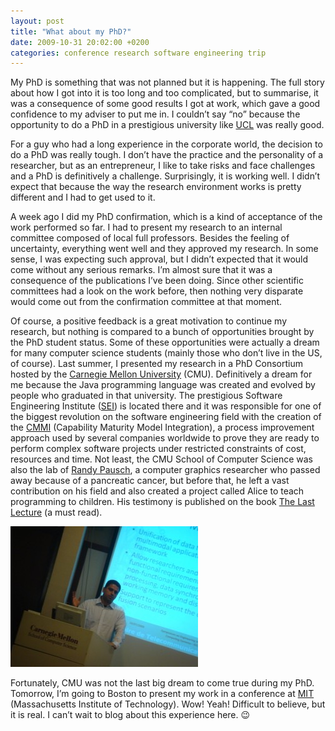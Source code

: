 ```yaml
---
layout: post
title: "What about my PhD?"
date: 2009-10-31 20:02:00 +0200
categories: conference research software engineering trip
---
```


My PhD is something that was not planned but it is happening. The full story about how I got into it is too long and too complicated, but to summarise, it was a consequence of some good results I got at work, which gave a good confidence to my adviser to put me in. I couldn’t say “no” because the opportunity to do a PhD in a prestigious university like [UCL](http://www.uclouvain.be/) was really good.

For a guy who had a long experience in the corporate world, the decision to do a PhD was really tough. I don’t have the practice and the personality of a researcher, but as an entrepreneur, I like to take risks and face challenges and a PhD is definitively a challenge. Surprisingly, it is working well. I didn’t expect that because the way the research environment works is pretty different and I had to get used to it.

A week ago I did my PhD confirmation, which is a kind of acceptance of the work performed so far. I had to present my research to an internal committee composed of local full professors. Besides the feeling of uncertainty, everything went well and they approved my research. In some sense, I was expecting such approval, but I didn’t expected that it would come without any serious remarks. I’m almost sure that it was a consequence of the publications I’ve been doing. Since other scientific committees had a look on the work before, then nothing very disparate would come out from the confirmation committee at that moment.

Of course, a positive feedback is a great motivation to continue my research, but nothing is compared to a bunch of opportunities brought by the PhD student status. Some of these opportunities were actually a dream for many computer science students (mainly those who don’t live in the US, of course). Last summer, I presented my research in a PhD Consortium hosted by the <a href="http://www.cmu.edu/index.shtml">Carnegie Mellon University</a> (CMU). Definitively a dream for me because the Java programming language was created and evolved by people who graduated in that university. The prestigious Software Engineering Institute (<a href="http://www.sei.cmu.edu/">SEI</a>) is located there and it was responsible for one of the biggest revolution on the software engineering field with the creation of the <a href="http://www.sei.cmu.edu/cmmi/index.cfm">CMMI</a> (Capability Maturity Model Integration), a process improvement approach used by several companies worldwide to prove they are ready to perform complex software projects under restricted constraints of cost, resources and time. Not least, the CMU School of Computer Science was also the lab of <a href="http://download.srv.cs.cmu.edu/~pausch/">Randy Pausch</a>, a computer graphics researcher who passed away because of a pancreatic cancer, but before that, he left a vast contribution on his field and also created a project called Alice to teach programming to children. His testimony is published on the book <a href="http://www.thelastlecture.com/">The Last Lecture</a> (a must read).

![DSC01958-300x225.jpg](/images/posts/DSC01958-300x225.jpg)

Fortunately, CMU was not the last big dream to come true during my PhD. Tomorrow, I’m going to Boston to present my work in a conference at [MIT](http://web.mit.edu/) (Massachusetts Institute of Technology). Wow! Yeah! Difficult to believe, but it is real. I can’t wait to blog about this experience here. 😉
